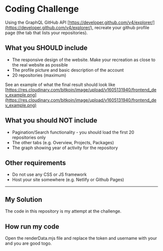 # Coding Challenge

Using the GraphQL GitHub API [https://developer.github.com/v4/explorer/](https://developer.github.com/v4/explorer/), recreate your github profile page (the tab that lists your repositories).

## What you SHOULD include

- The responsive design of the website. Make your recreation as close to the real website as possible
- The profile picture and basic description of the account
- 20 repositories (maximum)

See an example of what the final result should look like [https://res.cloudinary.com/bitkoin/image/upload/v1605131940/frontend_dev_example.png](https://res.cloudinary.com/bitkoin/image/upload/v1605131940/frontend_dev_example.png)

## What you should NOT include

- Pagination/Search functionality - you should load the first 20 repositories only
- The other tabs (e.g. Overview, Projects, Packages)
- The graph showing year of activity for the repository

## Other requirements

- Do not use any CSS or JS framework
- Host your site somewhere (e.g. Netlify or Github Pages)

---

## My Solution

The code in this repository is my attempt at the challenge.

## How run my code

Open the renderData.mjs file and replace the token and username with your and you are good togo.
